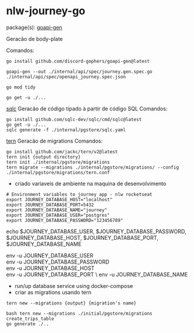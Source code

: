 # nlw-journey-go

package(s):
[goapi-gen](https://github.com/discord-gophers/goapi-gen)

Geracão de body-plate

Comandos:

```shell
go install github.com/discord-gophers/goapi-gen@latest
```
```shell
goapi-gen --out ./internal/api/spec/journey.gen.spec.go ./internal/api/spec/openapi_journey.spec.json

go mod tidy

go get -u ./...
```

[sqlc](https://github.com/sqlc-dev/sqlc)
Geracão de código tipado à partir de código SQL
Comandos:

```shell
go install github.com/sqlc-dev/sqlc/cmd/sqlc@latest
go get -u ./...
sqlc generate -f ./internal/pgstore/sqlc.yaml
```
    
[tern](https://github.com/jackc/tern)
Geracão de migrations
Comandos:
```shell
go install github.com/jackc/tern/v2@latest
tern init {output directory}
tern init ./internal/pgstore/migrations
tern migrate --migrations ./internal/pgstore/migrations/ --config ./internal/pgstore/migrations/tern.conf
```

- criado variaveis de ambiente na maquina de desenvolvimento
```shell
# Environment variables to journey app - nlw rocketseat
export JOURNEY_DATABASE_HOST="localhost"
export JOURNEY_DATABASE_PORT=5432
export JOURNEY_DATABASE_NAME="journey"
export JOURNEY_DATABASE_USER="postgres"
export JOURNEY_DATABASE_PASSWORD="123456789"
```
echo $JOURNEY_DATABASE_USER, $JOURNEY_DATABASE_PASSWORD, $JOURNEY_DATABASE_HOST, $JOURNEY_DATABASE_PORT, $JOURNEY_DATABASE_NAME

env -u JOURNEY_DATABASE_USER \
env -u JOURNEY_DATABASE_PASSWORD \
env -u JOURNEY_DATABASE_HOST \
env -u JOURNEY_DATABASE_PORT \ 
env -u JOURNEY_DATABASE_NAME


- run/up database service using docker-compose
- criar as migrations usando tern
```shell 
tern new --migrations {output} {migration's name} 
```
```shell 
bash tern new --migrations ./initial/pgstore/migrations create_trips_table
go generate ./..
```
